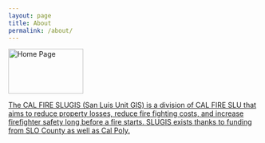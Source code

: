 ```yaml
---
layout: page
title: About
permalink: /about/
---
```

<a href="http://slocountyfire.org/">
  <img src="../assets/calfireblock_red.jpg" alt="Home Page" style = "width:150px;height:90px;">

The CAL FIRE SLUGIS (San Luis Unit GIS) is a division of CAL FIRE SLU that aims to reduce property losses, reduce fire fighting costs, and increase firefighter safety long before a fire starts. SLUGIS exists thanks to funding from SLO County as well as Cal Poly.
</a>
